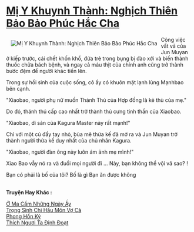 <a href="https://truyentiki.com/mi-y-khuynh-thanh-nghich-thien-bao-bao-phuc-hac-cha.31711/" title="Mị Y Khuynh Thành: Nghịch Thiên Bảo Bảo Phúc Hắc Cha"><h1>Mị Y Khuynh Thành: Nghịch Thiên Bảo Bảo Phúc Hắc Cha</h1></a><div style="display:table"><img align="right" style="float: left; padding: 10px;" src="https://truyentiki.com/a/img/str/src/31711.jpg" alt="Mị Y Khuynh Thành: Nghịch Thiên Bảo Bảo Phúc Hắc Cha">Công việc vất vả của Jun Muyan ở kiếp trước, cái chết khốn khổ, đứa trẻ trong bụng bị đào xới và biến thành thuốc chữa bách bệnh, và ngay cả máu thịt của chính anh cũng trở thành bước đệm để người khác tiến lên. <p></p> Trong sự hồi sinh của cuộc sống, cô ấy có khuôn mặt lạnh lùng Mạnhbao bên cạnh. <p></p> "Xiaobao, người phụ nữ muốn Thánh Thú của Hợp đồng là kẻ thù của mẹ." <p></p> Do đó, thánh thú cấp cao nhất trở thành thú cưng tinh thần của Xiaobao. <p></p> "Xiaobao, di sản của Kagura Master này rất mạnh!" <p></p> Chỉ với một cú đẩy tay nhỏ, bùa mê thừa kế đã mở ra và Jun Muyan trở thành người thừa kế duy nhất của chủ nhân Kagura. <p></p> "Xiaobao, người đàn ông này luôn ám ảnh mẹ mình!" <p></p> Xiao Bao vẫy nó ra và đuổi mọi người đi ... Này, bạn không thể vội vã sao? ! <p></p> Bạn có phải là bố của tôi? Bố là gì Bạn ăn được không</div><p><br><b>Truyện Hay Khác :</b></p><a href="https://truyentiki.com/o-ma-cam-nhung-ngay-ay.31710/" alt="Ở Ma Cấm Những Ngày Ấy">Ở Ma Cấm Những Ngày Ấy</a><br/><a href="https://github.com/nownovels/truyenhay/tree/master/truyenhay/30510/README.md" alt="Trọng Sinh Chi Hầu Môn Vợ Cả">Trọng Sinh Chi Hầu Môn Vợ Cả</a><br/><a href="https://github.com/nownovels/truyenhay/tree/master/truyenhay/30814/README.md" alt="Phong Hồn Kỷ">Phong Hồn Kỷ</a><br/><a href="https://github.com/nownovels/top500/tree/master/truyenhay/33763/" alt="Thích Ngươi Ta Định Đoạt">Thích Ngươi Ta Định Đoạt</a><br/>